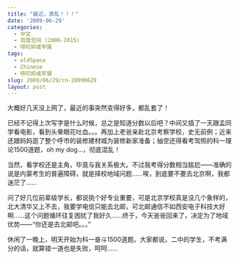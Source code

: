 ```yaml
---
title: "最近，真乱！！！"
date: '2009-06-29'
categories:
  - 中文
  - 百度空间 (2006-2015)
  - 唠叨抑或牢骚
tags:
  - oldSpace
  - Chinese
  - 唠叨抑或牢骚
slug: 2009/06/29/cn-20090629
layout: post
---
```

大概好几天没上网了，最近的事突然变得好多，都乱套了！

已经不记得上次写字是什么时候，总之是知道分数以后吧？中间又插了一天跟孟同学看电影，看到头晕眼花吐血。。。再加上老爸亲赴北京考察学校，史无前例；近来还跟妈妈逛了整个呼市的装修建材城为装修新家准备；抽空还得看考驾照的科一理论1500道题，oh my dog...，彻底混乱！

当然，看学校还是主角，毕竟与我关系极大。不过我考得分数相当尴尬——准确的说是内蒙考生的普遍障碍，就是择校地域问题……唉，到底要不要去北京啊，我都迷茫了……

问了好几位前辈级学长，都说挑个好专业重要，可是北京学校真是没几个象样的，北大清华又上不去，我要学电信只能去北邮，可北邮通信不如西安电子科技大好啊……这个问题循环往复困扰了我好久……终于，今天爸爸回来了，决定为了地域优势——“你还是去北邮吧。。。”

休闲了一晚上，明天开始为科一奋斗1500道题。大家都说，二中的学生，不考满分的话，就算错一道也是失败，呵呵……